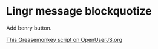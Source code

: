 Lingr message blockquotize
==========================

Add benry button.

[This Greasemonkey script on OpenUserJS.org](https://openuserjs.org/scripts/aycabta/Lingr_message_blockquotize)

